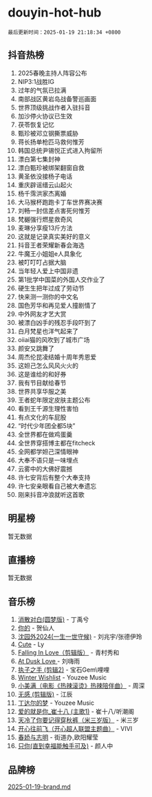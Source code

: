 # douyin-hot-hub

`最后更新时间：2025-01-19 21:18:34 +0800`

## 抖音热榜

1. 2025春晚主持人阵容公布
1. NIP3:1战胜IG
1. 过年的气氛已拉满
1. 南部战区黄岩岛战备警巡画面
1. 世界顶级挑战作者入驻抖音
1. 加沙停火协议已生效
1. 茯苓恢复记忆
1. 甄珍被邓立钢撕票威胁
1. 蒋长扬单枪匹马救何惟芳
1. 韩国总统尹锡悦正式进入拘留所
1. 漂白第七集封神
1. 漂白甄珍被绑架翻窗自救
1. 黄圣依没接杨子电话
1. 重庆辟谣缙云山起火
1. 杨千霈洪家杰离婚
1. 大马猴杯跑跑卡丁车世界赛决赛
1. 刘畅一封信差点害死何惟芳
1. 梵樾强行燃星救奇风
1. 麦琳分享瘦13斤方法
1. 这就是记录真实美好的意义
1. 抖音王者荣耀新春会海选
1. 牛魔王小姐姐e人具象化
1. 被叮叮叮占据大脑
1. 当年轻人爱上中国非遗
1. 第1批学中国菜的外国人交作业了
1. 硬生生把年过成了劳动节
1. 快来测一测你的中文名
1. 国色芳华和再见爱人撞剧情了
1. 中外网友才艺大赏
1. 被漂白凶手的残忍手段吓到了
1. 白月梵星也洋气起来了
1. oiiai猫的风吹到了城市广场
1. 颜安又跳舞了
1. 周杰伦昆凌结婚十周年秀恩爱
1. 这妲己怎么风风火火的
1. 这是谁给的和好券
1. 我有节目献给春节
1. 世界共享华服之美
1. 王者蛇年限定皮肤主题公布
1. 看到王千源生理性害怕
1. 有点文化的车屁股
1. “时代少年团全都5块”
1. 全世界都在做鸡蛋羹
1. 全世界穿搭博主都在fitcheck
1. 全网都学妲己深情眼神
1. 大奉不语只是一味埋点
1. 云雾中的大佛好震撼
1. 许七安背后有整个大奉支持
1. 许七安亲眼看自己被大奉遗忘
1. 刚来抖音冲浪就听这首歌

## 明星榜

暂无数据

## 直播榜

暂无数据

## 音乐榜

1. [消散对白(圆梦版)](https://sf6-cdn-tos.douyinstatic.com/obj/tos-cn-ve-2774/og4jB5I5IizzoZVAAAzWgBMAsMDWoArfwBOiFs) - 丁禹兮
1. [你的](https://sf5-hl-cdn-tos.douyinstatic.com/obj/tos-cn-ve-2774/oYuIeKf42jB7sEV6B2upMdpYAgfrQWj0FeRegh) - 贺仙人
1. [沈园外2024(一生一世守候)](https://sf5-hl-cdn-tos.douyinstatic.com/obj/tos-cn-ve-2774/oAIYMHGCmKaYKFDd6FZBf9AfMfx1eErAAEJAFH) - 刘兆宇/张德伊玲
1. [Cute](https://sf5-hl-cdn-tos.douyinstatic.com/obj/tos-cn-ve-2774/o4IbIzHWKAAB4wsS5qMBRiiAlEBGTpQRNfFvuo) - Ly
1. [Falling In Love（剪辑版）](https://sf5-hl-cdn-tos.douyinstatic.com/obj/tos-cn-ve-2774/o8ajpA8zzgBPahbBIO8AcKGBLJezFCRd1wfP9f) - 青村秀和
1. [ At Dusk  Love ](https://sf5-hl-cdn-tos.douyinstatic.com/obj/tos-cn-ve-2774/o8CrpCf5CaYgI4ZrtQgMQAFEfuGqNnRSDQAPBc) - 刘嗨雨
1. [执子之手 (剪辑2)](https://sf5-hl-cdn-tos.douyinstatic.com/obj/tos-cn-ve-2774/oUoZLQjCc31XzqsBnBQUNgeKtYPBcgbFDwtfcu) - 宝石Gem\哩哩
1. [Winter Wishlist](https://sf5-hl-cdn-tos.douyinstatic.com/obj/tos-cn-ve-2774/oIIgUOeamCFCVAzxN6MFRLIBlLGpUqQxeeHrLE) - Youzee Music
1. [小美满（电影《热辣滚烫》热辣陪伴曲）](https://sf6-cdn-tos.douyinstatic.com/obj/tos-cn-ve-2774/o0GAn2lSgfZIDUgtevCGDQYnFg4CwnrBaxbTZL) - 周深
1. [无感 (剪辑版)](https://sf5-hl-cdn-tos.douyinstatic.com/obj/tos-cn-ve-2774/o0eIsUzJBDlQaQFC5OFlgbMEZC1TFYBftOBn6p) - 江辰
1. [丁达尔的梦](https://sf5-hl-cdn-tos.douyinstatic.com/obj/tos-cn-ve-2774/oMU3WirUZBVQkAC9ccG5P2IQirziZM2RTInUY) - Youzee Music
1. [爱的就是你_崔十八 (主歌1)](https://sf3-cdn-tos.douyinstatic.com/obj/tos-cn-ve-2774/oI5BO5DhFZ6UTcNCnZaOCBLtZ7WIMQGfgnXf5E) - 崔十八/听潮阁
1. [天冷了你要记得穿秋裤（米三岁版）](https://sf5-hl-cdn-tos.douyinstatic.com/obj/tos-cn-ve-2774/oQlIwVIDWiZ6BQilAorS7MA0AgCkQDvcZAdm1) - 米三岁
1. [开心往前飞（开心超人联盟主题曲）](https://sf5-hl-cdn-tos.douyinstatic.com/obj/tos-cn-ve-2774/9d8fb7c82cf1421fb93a9fe925275e0a) - VIVI
1. [春娇与志明](https://sf5-hl-cdn-tos.douyinstatic.com/obj/tos-cn-ve-2774/e530d8fceb7044b39707d7f9ff54add1) - 街道办,欧阳耀莹
1. [只你(直到幸福能触手可及)](https://sf5-hl-cdn-tos.douyinstatic.com/obj/tos-cn-ve-2774/o0lBkRDzFTeaVSUz3ZZSCBVtZ5DIMQGfgmEAuE) - 颜人中

## 品牌榜

[2025-01-19-brand.md](2025-01-19-brand.md)
